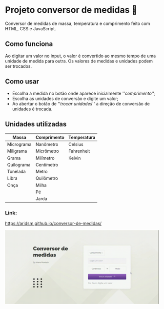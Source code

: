 # Projeto conversor de medidas 📏

Conversor de medidas de massa, temperatura e comprimento feito com HTML, CSS e JavaScript. 

## Como funciona
Ao digitar um valor no input, o valor é convertido ao mesmo tempo de uma unidade de medida para outra. Os valores de medidas e unidades podem ser trocados.

## Como usar
- Escolha a medida no botão onde aparece inicialmente ''*comprimento*'';
- Escolha as unidades de conversão e digite um valor;
- Ao abertar o botão de ''*trocar unidades*'' a direção de conversão de unidades é trocada.

## Unidades utilizadas

| Massa | Comprimento | Temperatura |
|-|-|-|
|Micrograma|Nanômetro|Celsius|
|Miligrama|Micrômetro|Fahrenheit|
|Grama|Milímetro|Kelvin|
|Quilograma|Centímetro||
|Tonelada|Metro||
|Libra|Quilômetro||
|Onça|Milha||
||Pé||
||Jarda||

### Link:

https://aridsm.github.io/conversor-de-medidas/

![gif página inicial](https://github.com/aridsm/conversor-de-medidas/blob/main/page_conversor.gif)
